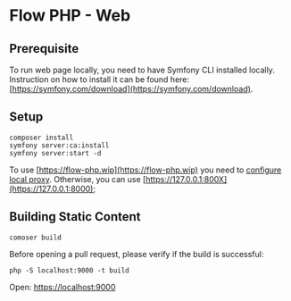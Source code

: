 # Flow PHP - Web

## Prerequisite
To run web page locally, you need to have Symfony CLI installed locally.
Instruction on how to install it can be found here: [https://symfony.com/download](https://symfony.com/download).

## Setup

```shell
composer install
symfony server:ca:install
symfony server:start -d
```

To use [https://flow-php.wip](https://flow-php.wip) you need to [configure local proxy](https://symfony.com/doc/current/setup/symfony_server.html#setting-up-the-local-proxy).
Otherwise, you can use [https://127.0.0.1:800X](https://127.0.0.1:8000);

## Building Static Content

```
comoser build
```

Before opening a pull request, please verify if the build is successful: 

```
php -S localhost:9000 -t build
```

Open: [https://localhost:9000](https://localhost:9000)

